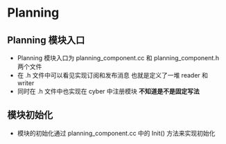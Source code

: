 # Planning

## Planning 模块入口

* Planning 模块入口为 planning_component.cc 和 planning_component.h 两个文件
* 在 .h 文件中可以看见实现订阅和发布消息 也就是定义了一堆 reader 和 writer
* 同时在 .h 文件中也实现在 cyber 中注册模块 **不知道是不是固定写法**

## 模块初始化

* 模块的初始化通过 planning_component.cc 中的 Init() 方法来实现初始化